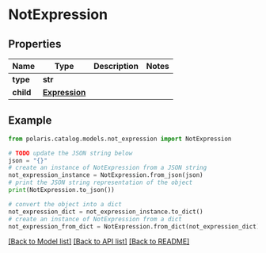 <!--

 Licensed to the Apache Software Foundation (ASF) under one
 or more contributor license agreements.  See the NOTICE file
 distributed with this work for additional information
 regarding copyright ownership.  The ASF licenses this file
 to you under the Apache License, Version 2.0 (the
 "License"); you may not use this file except in compliance
 with the License.  You may obtain a copy of the License at

   http://www.apache.org/licenses/LICENSE-2.0

 Unless required by applicable law or agreed to in writing,
 software distributed under the License is distributed on an
 "AS IS" BASIS, WITHOUT WARRANTIES OR CONDITIONS OF ANY
 KIND, either express or implied.  See the License for the
 specific language governing permissions and limitations
 under the License.

-->
# NotExpression


## Properties

Name | Type | Description | Notes
------------ | ------------- | ------------- | -------------
**type** | **str** |  | 
**child** | [**Expression**](Expression.md) |  | 

## Example

```python
from polaris.catalog.models.not_expression import NotExpression

# TODO update the JSON string below
json = "{}"
# create an instance of NotExpression from a JSON string
not_expression_instance = NotExpression.from_json(json)
# print the JSON string representation of the object
print(NotExpression.to_json())

# convert the object into a dict
not_expression_dict = not_expression_instance.to_dict()
# create an instance of NotExpression from a dict
not_expression_from_dict = NotExpression.from_dict(not_expression_dict)
```
[[Back to Model list]](../README.md#documentation-for-models) [[Back to API list]](../README.md#documentation-for-api-endpoints) [[Back to README]](../README.md)


